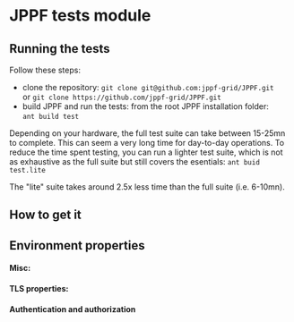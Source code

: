 # JPPF tests module



## Running the tests

Follow these steps:

- clone the repository: `git clone git@github.com:jppf-grid/JPPF.git`<br> or `git clone https://github.com/jppf-grid/JPPF.git`
- build JPPF and run the tests: from the root JPPF installation folder:<br> `ant build test`

Depending on your hardware, the full test suite can take between 15-25mn to complete. This can seem a very long time for day-to-day operations.
To reduce the time spent testing, you can run a lighter test suite, which is not as exhaustive as the full suite but still covers the esentials: `ant buid test.lite`

The "lite" suite takes around 2.5x less time than the full suite (i.e. 6-10mn).


## How to get it


## Environment properties

#### Misc:



#### TLS properties:


#### Authentication and authorization

